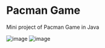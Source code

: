 # Pacman Game

Mini project of Pacman Game in Java 

![image](https://user-images.githubusercontent.com/110359490/220905118-625b3bb1-8be0-4407-8a0d-5253968d3c7e.png)
![image](https://user-images.githubusercontent.com/110359490/220905179-efa639c5-d0b9-4d2d-a0d9-fda19b832514.png)
